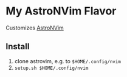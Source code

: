 # My AstroNVim Flavor

Customizes [AstroNVim](https://github.com/AstroNvim/AstroNvim)


## Install

1. clone astrovim, e.g. to `$HOME/.config/nvim`
2. `setup.sh $HOME/.config/nvim`



